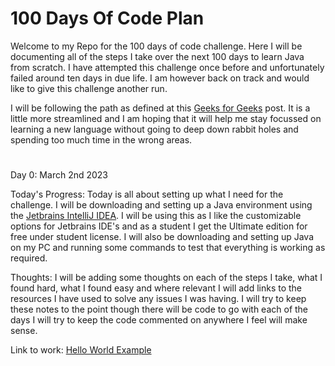 # 100 Days Of Code Plan

Welcome to my Repo for the 100 days of code challenge. Here I will be documenting all of the steps I take over the next 100 days to learn Java from scratch. I have attempted this challenge once before and unfortunately failed around ten days in due life. I am however back on track and would like to give this challenge another run.

I will be following the path as defined at this [Geeks for Geeks](https://www.geeksforgeeks.org/100-days-of-code-a-complete-guide-for-beginners-and-experienced/) post. It is a little more streamlined and I am hoping that it will help me stay focussed on learning a new language without going to deep down rabbit holes and spending too much time in the wrong areas.

#

Day 0: March 2nd 2023

Today's Progress: Today is all about setting up what I need for the challenge. I will be downloading and setting up a Java environment using the [Jetbrains IntelliJ IDEA](https://www.jetbrains.com/idea/download/#section=windows). I will be using this as I like the customizable options for Jetbrains IDE's and as a student I get the Ultimate edition for free under student license. I will also be downloading and setting up Java on my PC and running some commands to test that everything is working as required.

Thoughts: I will be adding some thoughts on each of the steps I take, what I found hard, what I found easy and where relevant I will add links to the resources I have used to solve any issues I was having. I will try to keep these notes to the point though there will be code to go with each of the days I will try to keep the code commented on anywhere I feel will make sense.

Link to work: [Hello World Example](https://github.com/indrixdev/100DaysOfCodePlan/blob/main/Day%200/Helloworld.java)
